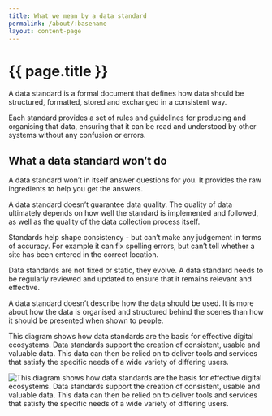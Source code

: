 ```yaml
---
title: What we mean by a data standard
permalink: /about/:basename
layout: content-page
---
```


# {{ page.title }}

A data standard is a formal document that defines how data should be structured, formatted, stored and exchanged in a consistent way. 

Each standard provides a set of rules and guidelines for producing and organising that data, ensuring that it can be read and understood by other systems without any confusion or errors.

## What a data standard won’t do

A data standard won’t in itself answer questions for you. It provides the raw ingredients to help you get the answers.

A data standard doesn’t guarantee data quality. The quality of data ultimately depends on how well the standard is implemented and followed, as well as the quality of the data collection process itself.  

Standards help shape consistency - but can’t make any judgement in terms of accuracy. For example it can fix spelling errors, but can’t tell whether a site has been entered in the correct location.

Data standards are not fixed or static, they evolve. A data standard needs to be regularly reviewed and updated to ensure that it remains relevant and effective.

A data standard doesn’t describe how the data should be used. It is more about how the data is organised and structured behind the scenes than how it should be presented when shown to people.

This diagram shows how data standards are the basis for effective digital ecosystems. Data standards support the creation of consistent, usable and valuable data. This data can then be relied on to deliver tools and services that satisfy the specific needs of a wide variety of differing users.

![This diagram shows how data standards are the basis for effective digital ecosystems. Data standards support the creation of consistent, usable and valuable data. This data can then be relied on to deliver tools and services that satisfy the specific needs of a wide variety of differing users.](https://digital-land.github.io/images/diagrams/process-jan-2024-stages.png)
